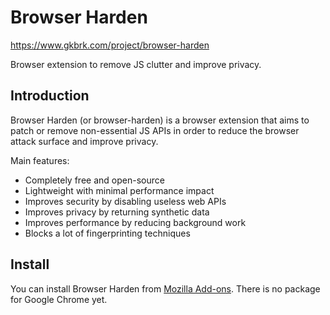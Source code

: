 # Browser Harden

https://www.gkbrk.com/project/browser-harden

Browser extension to remove JS clutter and improve privacy.

## Introduction

Browser Harden (or browser-harden) is a browser extension that aims to patch or
remove non-essential JS APIs in order to reduce the browser attack surface and
improve privacy.

Main features:

- Completely free and open-source
- Lightweight with minimal performance impact
- Improves security by disabling useless web APIs
- Improves privacy by returning synthetic data
- Improves performance by reducing background work
- Blocks a lot of fingerprinting techniques

## Install

You can install Browser Harden from [Mozilla Add-ons]. There is no package for
Google Chrome yet.

[Mozilla Add-ons]: https://addons.mozilla.org/en-US/firefox/addon/browser-harden/
